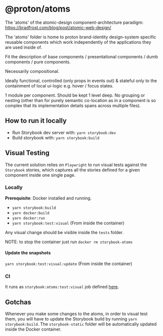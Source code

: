 # @proton/atoms

The 'atoms' of the atomic-design component-architecture paradigm: https://bradfrost.com/blog/post/atomic-web-design/

The 'atoms' folder is home to proton brand-identity design-system specific reusable components which work independently of the applications they are used inside of.

Fit the description of base components / presentational components / dumb components / pure components.

Necessarily compositional.

Ideally functional, controlled (only props in events out) & stateful only to the containment of local ui-logic e.g. hover / focus states.

1 module per component. Should be kept 1 level deep. No grouping or nesting (other than for purely semantic co-location as in a component is so complex that its implementation details spans across multiple files).

## How to run it locally

- Run Storybook dev server with: `yarn storybook:dev`
- Build storybook with: `yarn storybook:build`

## Visual Testing

The current solution relies on `Playwright` to run visual tests against the `Storybook` stories, which captures all the stories defined for a given component inside one single page.

### Locally

**Prerequisite**: Docker installed and running.

- `yarn storybook:build`
- `yarn docker:build`
- `yarn docker:run`
- `yarn storybook:test:visual` (From inside the container)

Any visual change should be visible inside the `tests` folder.

NOTE: to stop the container just run `docker rm storybook-atoms`

#### Update the snapshots

`yarn storybook:test:visual:update` (From inside the container)

### CI

It runs as `storybook:atoms:test:visual` job defined [here](https://gitlab.protontech.ch/web/clients/-/blob/main/ci/jobs/storybook.gitlab-ci.yml?ref_type=heads).

## Gotchas

Whenever you make some changes to the atoms, in order to visual test them, you will have to update the Storybook build by running `yarn storybook:build`. The `storybook-static` folder will be automatically updated inside the Docker container.
